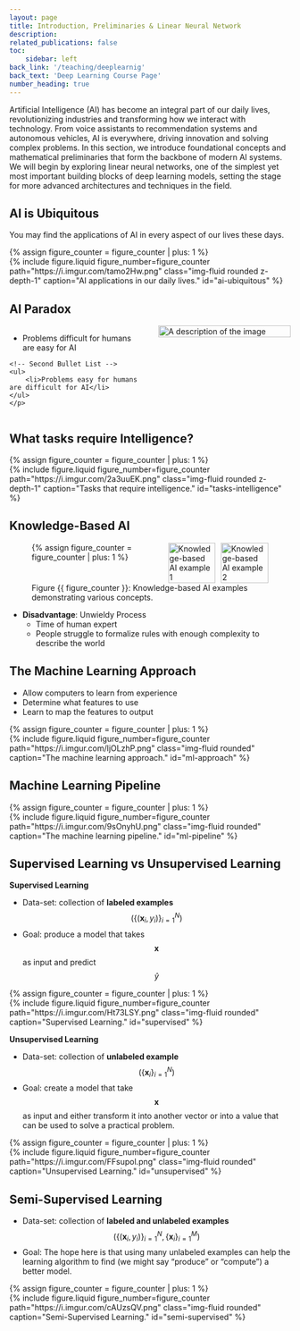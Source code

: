 ```yaml
---
layout: page
title: Introduction, Preliminaries & Linear Neural Network
description: 
related_publications: false
toc:
    sidebar: left
back_link: '/teaching/deeplearnig'
back_text: 'Deep Learning Course Page'
number_heading: true
---
```

Artificial Intelligence (AI) has become an integral part of our daily lives, revolutionizing industries and transforming how we interact with technology. From voice assistants to recommendation systems and autonomous vehicles, AI is everywhere, driving innovation and solving complex problems. In this section, we introduce foundational concepts and mathematical preliminaries that form the backbone of modern AI systems. We will begin by exploring linear neural networks, one of the simplest yet most important building blocks of deep learning models, setting the stage for more advanced architectures and techniques in the field.

## AI is Ubiquitous
You may find the applications of AI in every aspect of our lives these days.
<div class="row mt-3">
    {% assign figure_counter = figure_counter | plus: 1 %}
    <div class="col-sm mt-3 mt-md-0">
        {% include figure.liquid
            figure_number=figure_counter
            path="https://i.imgur.com/tamo2Hw.png"
            class="img-fluid rounded z-depth-1"
            caption="AI applications in our daily lives."
            id="ai-ubiquitous" %}
    </div>
</div>

## AI Paradox
<div style="display: flex; align-items: flex-start;">
  <!-- Text Content -->
  <div style="margin-right: 15px; max-width: 50%;">
    <p>
    <!-- First Bullet List -->
    <ul style="margin-right: 20px;">
        <li>Problems difficult for humans are easy for AI</li>
    </ul>
    
    <!-- Second Bullet List -->
    <ul>
        <li>Problems easy for humans are difficult for AI</li>
    </ul>
    </p>
  </div>

  <!-- Image -->
  <div style="flex-grow: 1; max-width: 50%;">
    <img
      src="https://i.imgur.com/HmExOOn.png"
      alt="A description of the image"
      style="width: 100%; height: auto;"
    >
  </div>
</div>

## What tasks require Intelligence?

<div class="row mt-3">
    {% assign figure_counter = figure_counter | plus: 1 %}
    <div class="col-sm mt-3 mt-md-0">
        {% include figure.liquid
            figure_number=figure_counter
            path="https://i.imgur.com/2a3uuEK.png"
            class="img-fluid rounded z-depth-1"
            caption="Tasks that require intelligence."
            id="tasks-intelligence" %}
    </div>
</div>

## Knowledge-Based AI
<div class="row mt-3">
    <div class="col-12 text-center">
        <figure id="knowledge-based-ai">
            <div style="display: flex; justify-content: center; gap: 10px;">
                {% assign figure_counter = figure_counter | plus: 1 %}
                <div style="flex: 1; max-width: 45%; display: flex; justify-content: center;">
                    <img
                        src="https://i.imgur.com/XYxUdWj.png"
                        alt="Knowledge-based AI example 1"
                        class="img-fluid rounded"
                        style="width: 100%; height: auto; object-fit: contain;"
                        id="knowledge-ai-1">
                </div>
                <div style="flex: 1; max-width: 45%; display: flex; justify-content: center;">
                    <img
                        src="https://i.imgur.com/PyZ9SuN.png"
                        alt="Knowledge-based AI example 2"
                        class="img-fluid rounded"
                        style="width: 100%; height: auto; object-fit: contain;"
                        id="knowledge-ai-2">
                </div>
            </div>
            <figcaption class="caption mt-2">
                Figure {{ figure_counter }}: Knowledge-based AI examples demonstrating various concepts.
            </figcaption>
        </figure>
    </div>
</div>

- **Disadvantage**: Unwieldy Process
  - Time of human expert
  - People struggle to formalize rules with enough complexity to describe the world

## The Machine Learning Approach
 - Allow computers to learn from experience
 - Determine what features to use
 - Learn to map the features to output
<div class="row mt-3">
    {% assign figure_counter = figure_counter | plus: 1 %}
    <div class="col-sm mt-3 mt-md-0">
        {% include figure.liquid
            figure_number=figure_counter
            path="https://i.imgur.com/ljOLzhP.png"
            class="img-fluid rounded"
            caption="The machine learning approach."
            id="ml-approach" %}
    </div>
</div>

## Machine Learning Pipeline
<div class="row mt-3">
    {% assign figure_counter = figure_counter | plus: 1 %}
    <div class="col-sm mt-3 mt-md-0">
        {% include figure.liquid
            figure_number=figure_counter
            path="https://i.imgur.com/9sOnyhU.png"
            class="img-fluid rounded"
            caption="The machine learning pipeline."
            id="ml-pipeline" %}
    </div>
</div>

## Supervised Learning vs Unsupervised Learning 

**Supervised Learning**
 - Data-set: collection of **labeled examples** $$\left(\left\{\left(\mathbf{x}_{i}, y_{i}\right)\right\}_{i=1}^{N}\right)$$
 - Goal: produce a model that takes $$\mathbf{x}$$ as input and predict $$\hat{y}$$

<div class="row mt-3">
    {% assign figure_counter = figure_counter | plus: 1 %}
    <div class="col-sm mt-3 mt-md-0">
        {% include figure.liquid
            figure_number=figure_counter
            path="https://i.imgur.com/Ht73LSY.png"
            class="img-fluid rounded"
            caption="Supervised Learning."
            id="supervised" %}
    </div>
</div>

**Unsupervised Learning**
- Data-set: collection of **unlabeled example** $$\left(\left\{\mathbf{x}_{i}\right\}_{i=1}^{N}\right)$$
- Goal: create a model that take $$\mathbf{x}$$ as input and either transform it into another vector or into a value that can be used to solve a practical problem.

<div class="row mt-3">
    {% assign figure_counter = figure_counter | plus: 1 %}
    <div class="col-sm mt-3 mt-md-0">
        {% include figure.liquid
            figure_number=figure_counter
            path="https://i.imgur.com/FFsupol.png"
            class="img-fluid rounded"
            caption="Unsupervised Learning."
            id="unsupervised" %}
    </div>
</div>

## Semi-Supervised Learning
- Data-set: collection of **labeled and unlabeled examples** $$\left(\left\{\left(\mathbf{x}_{i}, y_{i}\right)\right\}_{i=1}^{N}, \left\{\mathbf{x}_{i}\right\}_{i=1}^{M}\right)$$
- Goal: The hope here is that using many unlabeled examples can help the learning algorithm to find (we might say “produce” or “compute”) a better model.

<div class="row mt-3">
    {% assign figure_counter = figure_counter | plus: 1 %}
    <div class="col-sm mt-3 mt-md-0">
        {% include figure.liquid
            figure_number=figure_counter
            path="https://i.imgur.com/cAUzsQV.png"
            class="img-fluid rounded"
            caption="Semi-Supervised Learning."
            id="semi-supervised" %}
    </div>
</div>